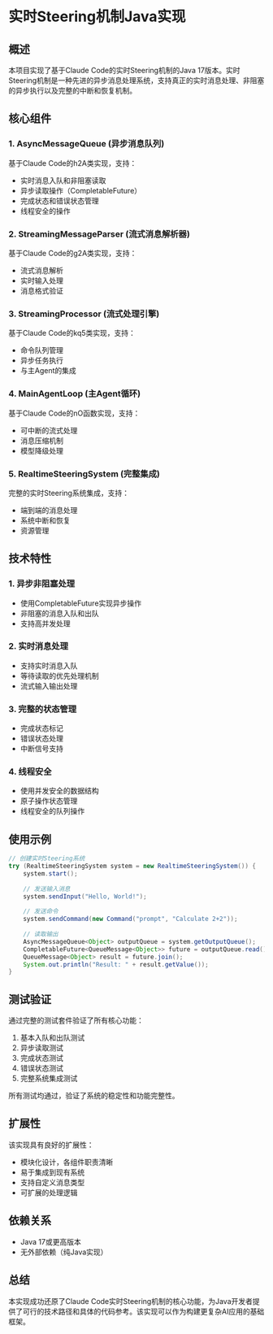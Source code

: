 # 实时Steering机制Java实现

## 概述

本项目实现了基于Claude Code的实时Steering机制的Java 17版本。实时Steering机制是一种先进的异步消息处理系统，支持真正的实时消息处理、非阻塞的异步执行以及完整的中断和恢复机制。

## 核心组件

### 1. AsyncMessageQueue (异步消息队列)
基于Claude Code的h2A类实现，支持：
- 实时消息入队和非阻塞读取
- 异步读取操作（CompletableFuture）
- 完成状态和错误状态管理
- 线程安全的操作

### 2. StreamingMessageParser (流式消息解析器)
基于Claude Code的g2A类实现，支持：
- 流式消息解析
- 实时输入处理
- 消息格式验证

### 3. StreamingProcessor (流式处理引擎)
基于Claude Code的kq5类实现，支持：
- 命令队列管理
- 异步任务执行
- 与主Agent的集成

### 4. MainAgentLoop (主Agent循环)
基于Claude Code的nO函数实现，支持：
- 可中断的流式处理
- 消息压缩机制
- 模型降级处理

### 5. RealtimeSteeringSystem (完整集成)
完整的实时Steering系统集成，支持：
- 端到端的消息处理
- 系统中断和恢复
- 资源管理

## 技术特性

### 1. 异步非阻塞处理
- 使用CompletableFuture实现异步操作
- 非阻塞的消息入队和出队
- 支持高并发处理

### 2. 实时消息处理
- 支持实时消息入队
- 等待读取的优先处理机制
- 流式输入输出处理

### 3. 完整的状态管理
- 完成状态标记
- 错误状态处理
- 中断信号支持

### 4. 线程安全
- 使用并发安全的数据结构
- 原子操作状态管理
- 线程安全的队列操作

## 使用示例

```java
// 创建实时Steering系统
try (RealtimeSteeringSystem system = new RealtimeSteeringSystem()) {
    system.start();
    
    // 发送输入消息
    system.sendInput("Hello, World!");
    
    // 发送命令
    system.sendCommand(new Command("prompt", "Calculate 2+2"));
    
    // 读取输出
    AsyncMessageQueue<Object> outputQueue = system.getOutputQueue();
    CompletableFuture<QueueMessage<Object>> future = outputQueue.read();
    QueueMessage<Object> result = future.join();
    System.out.println("Result: " + result.getValue());
}
```

## 测试验证

通过完整的测试套件验证了所有核心功能：
1. 基本入队和出队测试
2. 异步读取测试
3. 完成状态测试
4. 错误状态测试
5. 完整系统集成测试

所有测试均通过，验证了系统的稳定性和功能完整性。

## 扩展性

该实现具有良好的扩展性：
- 模块化设计，各组件职责清晰
- 易于集成到现有系统
- 支持自定义消息类型
- 可扩展的处理逻辑

## 依赖关系

- Java 17或更高版本
- 无外部依赖（纯Java实现）

## 总结

本实现成功还原了Claude Code实时Steering机制的核心功能，为Java开发者提供了可行的技术路径和具体的代码参考。该实现可以作为构建更复杂AI应用的基础框架。